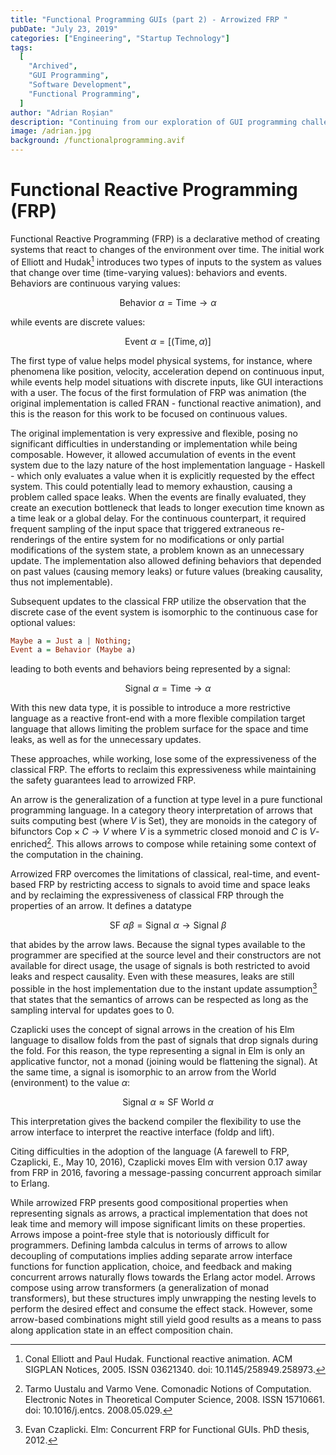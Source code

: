 ```yaml
---
title: "Functional Programming GUIs (part 2) - Arrowized FRP "
pubDate: "July 23, 2019"
categories: ["Engineering", "Startup Technology"]
tags:
  [
    "Archived",
    "GUI Programming",
    "Software Development",
    "Functional Programming",
  ]
author: "Adrian Roșian"
description: "Continuing from our exploration of GUI programming challenges, this article delves deeper into Functional Reactive Programming (FRP), analyzing its evolution and impact on GUI development, with a focus on its methodologies and their effectiveness in improving composability, type safety, and simplifying complex GUI tasks."
image: /adrian.jpg
background: /functionalprogramming.avif
---
```


# Functional Reactive Programming (FRP)

Functional Reactive Programming (FRP) is a declarative method of creating systems that react to changes of the environment over time. The initial work of Elliott and Hudak[^1] introduces two types of inputs to the system as values that change over time (time-varying values): behaviors and events. Behaviors are continuous varying values:

$$
\text{Behavior } \alpha = \text{Time} \rightarrow \alpha
$$

while events are discrete values:

$$
\text{Event } \alpha = [(\text{Time}, \alpha)]
$$

The first type of value helps model physical systems, for instance, where phenomena like position, velocity, acceleration depend on continuous input, while events help model situations with discrete inputs, like GUI interactions with a user. The focus of the first formulation of FRP was animation (the original implementation is called FRAN - functional reactive animation), and this is the reason for this work to be focused on continuous values.

The original implementation is very expressive and flexible, posing no significant difficulties in understanding or implementation while being composable. However, it allowed accumulation of events in the event system due to the lazy nature of the host implementation language - Haskell - which only evaluates a value when it is explicitly requested by the effect system. This could potentially lead to memory exhaustion, causing a problem called space leaks. When the events are finally evaluated, they create an execution bottleneck that leads to longer execution time known as a time leak or a global delay. For the continuous counterpart, it required frequent sampling of the input space that triggered extraneous re-renderings of the entire system for no modifications or only partial modifications of the system state, a problem known as an unnecessary update. The implementation also allowed defining behaviors that depended on past values (causing memory leaks) or future values (breaking causality, thus not implementable).

Subsequent updates to the classical FRP utilize the observation that the discrete case of the event system is isomorphic to the continuous case for optional values:

```haskell
Maybe a = Just a | Nothing;
Event a = Behavior (Maybe a)
```

leading to both events and behaviors being represented by a signal:

$$
\text{Signal } \alpha = \text{Time} \rightarrow \alpha
$$

With this new data type, it is possible to introduce a more restrictive language as a reactive front-end with a more flexible compilation target language that allows limiting the problem surface for the space and time leaks, as well as for the unnecessary updates.

These approaches, while working, lose some of the expressiveness of the classical FRP. The efforts to reclaim this expressiveness while maintaining the safety guarantees lead to arrowized FRP.

An arrow is the generalization of a function at type level in a pure functional programming language. In a category theory interpretation of arrows that suits computing best (where $V$ is $\text{Set}$), they are monoids in the category of bifunctors $\text{Cop} \times C \rightarrow V$ where $V$ is a symmetric closed monoid and $C$ is $V$-enriched[^2]. This allows arrows to compose while retaining some context of the computation in the chaining.

Arrowized FRP overcomes the limitations of classical, real-time, and event-based FRP by restricting access to signals to avoid time and space leaks and by reclaiming the expressiveness of classical FRP through the properties of an arrow. It defines a datatype

$$
\text{SF } \alpha \beta = \text{Signal } \alpha \rightarrow \text{Signal } \beta
$$

that abides by the arrow laws. Because the signal types available to the programmer are specified at the source level and their constructors are not available for direct usage, the usage of signals is both restricted to avoid leaks and respect causality. Even with these measures, leaks are still possible in the host implementation due to the instant update assumption[^3] that states that the semantics of arrows can be respected as long as the sampling interval for updates goes to 0.

Czaplicki uses the concept of signal arrows in the creation of his Elm language to disallow folds from the past of signals that drop signals during the fold. For this reason, the type representing a signal in Elm is only an applicative functor, not a monad (joining would be flattening the signal). At the same time, a signal is isomorphic to an arrow from the World (environment) to the value $\alpha$:

$$
\text{Signal } \alpha \approx \text{SF World } \alpha
$$

This interpretation gives the backend compiler the flexibility to use the arrow interface to interpret the reactive interface (foldp and lift).

Citing difficulties in the adoption of the language (A farewell to FRP, Czaplicki, E., May 10, 2016), Czaplicki moves Elm with version 0.17 away from FRP in 2016, favoring a message-passing concurrent approach similar to Erlang.

While arrowized FRP presents good compositional properties when representing signals as arrows, a practical implementation that does not leak time and memory will impose significant limits on these properties. Arrows impose a point-free style that is notoriously difficult for programmers. Defining lambda calculus in terms of arrows to allow decoupling of computations implies adding separate arrow interface functions for function application, choice, and feedback and making concurrent arrows naturally flows towards the Erlang actor model. Arrows compose using arrow transformers (a generalization of monad transformers), but these structures imply unwrapping the nesting levels to perform the desired effect and consume the effect stack. However, some arrow-based combinations might still yield good results as a means to pass along application state in an effect composition chain.

[^1]: Conal Elliott and Paul Hudak. Functional reactive animation. ACM SIGPLAN Notices, 2005. ISSN 03621340. doi: 10.1145/258949.258973.
[^2]: Tarmo Uustalu and Varmo Vene. Comonadic Notions of Computation. Electronic Notes in Theoretical Computer Science, 2008. ISSN 15710661. doi: 10.1016/j.entcs. 2008.05.029.
[^3]: Evan Czaplicki. Elm: Concurrent FRP for Functional GUIs. PhD thesis, 2012.
